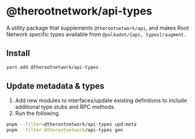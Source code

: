 # @therootnetwork/api-types

A utility package that supplements `@therootnetwork/api`, and makes Root Network specific types available from `@polkadot/{api, types}/augment`.

## Install

```bash
yarn add @therootnetwork/api-types
```

## Update metadata & types

1. Add new modules to interfaces/update existing definitions to include additional type stubs and RPC methods.
2. Run the following

```bash
pnpm --filter=@therootnetwork/api-types upd:meta
pnpm --filter-@therootnetwork/api-types gen
```
